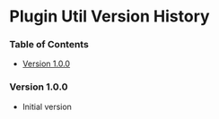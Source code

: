 # Plugin Util Version History

[TOC]: #

### Table of Contents
- [Version 1.0.0](#version-100)



### Version 1.0.0

* Initial version

